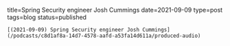 
title=Spring Security engineer Josh Cummings
date=2021-09-09
type=post
tags=blog
status=published
~~~~~~
[(2021-09-09) Spring Security engineer Josh Cummings](/podcasts/c8d1af8a-14d7-4578-aafd-a53fa14d611a/produced-audio) 
            